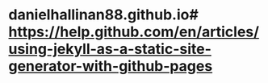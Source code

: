 # danielhallinan88.github.io# https://help.github.com/en/articles/using-jekyll-as-a-static-site-generator-with-github-pages
